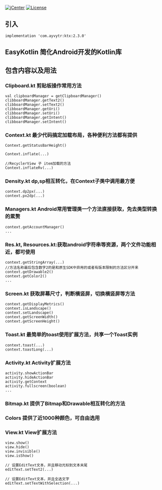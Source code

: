 [![jCenter](https://img.shields.io/badge/jCenter-2.3.0-red.svg)](https://bintray.com/ayvytr/maven/ktx/_latestVersion)
[![License](https://img.shields.io/badge/License-Apache--2.0%20-blue.svg)](license)


## 引入
	implementation 'com.ayvytr:ktx:2.3.0'
	

## EasyKotlin 简化Android开发的Kotlin库



## 包含内容以及用法

### Clipboard.kt 剪贴板操作常用方法
    val clipboardManager = getClipboardManager()
    clibboardManager.getText2()
    clibboardManager.setText2()
    clibboardManager.getUri()
    clibboardManager.setUri()
    clibboardManager.getIntent()
    clibboardManager.setIntent()

### Context.kt 最少代码搞定加载布局，各种便利方法都有提供

    Context.getStatusBarHeight()
    
    Context.inflate(...)
    
    //RecyclerView 子 item加载的方法
    Context.inflateRv(...)
    
### Density.kt  dp,sp相互转化，在Context子类中调用最方便
    context.dp2px(...)
    context.px2dp(...)
    
### Managers.kt Android常用管理类一个方法直接获取，免去类型转换的累赘
    context.getAccountManager()
    ...
    
### Res.kt, Resources.kt:获取android字符串等资源，两个文件功能相近，都可使用

    context.getStringArray(...)
    //方法名称最后包含数字2的是和原生SDK中弃用的或者有版本限制的方法区分开来
    context.getDrawable2()
    context.getColor2()
    ...

### Screen.kt 获取屏幕尺寸，判断横竖屏，切换横竖屏等方法
    context.getDisplayMetrics()
    context.isLandscape()
    context.setLandscape()
    context.getScreenWidth()
    context.getScreenHeight()
    
### Toast.kt 最简单的toast使用扩展方法，共享一个Toast实例
    context.toast(...)
    context.toastLong(...)
    
### Activity.kt Activity扩展方法    
    activity.showActionBar
    activity.hideActionBar
    activity.getContext
    activity.fullscreen(boolean)
    ...
    
### Bitmap.kt   提供了Bitmap和Drawable相互转化的方法

### Colors      提供了近1000种颜色，可自由选用

### View.kt     View扩展方法
    view.show()
    view.hide()
    view.invisible()
    view.isShow()
    
    // 设置EditText文本，并且移动光标到文本末尾
    editText.setText2(...)
    
    // 设置EditText文本，并且全选文字
    editText.setTextWithSelection(...)
